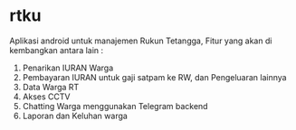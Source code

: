 # rtku
Aplikasi android untuk manajemen Rukun Tetangga,
Fitur yang akan di kembangkan antara lain :
1. Penarikan IURAN Warga
2. Pembayaran IURAN untuk gaji satpam ke RW, dan Pengeluaran lainnya
3. Data Warga RT
4. Akses CCTV
5. Chatting Warga menggunakan Telegram backend
6. Laporan dan Keluhan warga
